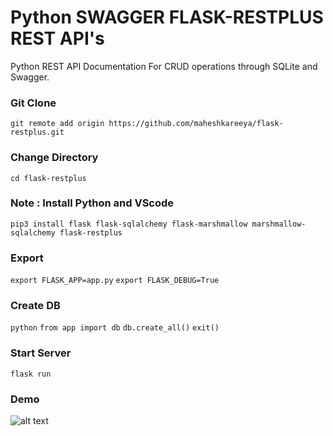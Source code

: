 # Python SWAGGER FLASK-RESTPLUS REST API's
Python REST API Documentation For CRUD operations through SQLite and Swagger.

### Git Clone 
```git remote add origin https://github.com/maheshkareeya/flask-restplus.git```

### Change Directory
```cd flask-restplus```

### Note : Install Python and VScode
```pip3 install flask flask-sqlalchemy flask-marshmallow marshmallow-sqlalchemy flask-restplus```

### Export 
```export FLASK_APP=app.py```
```export FLASK_DEBUG=True```

### Create DB 
```python```
```from app import db```
``` db.create_all() ``` 
``` exit() ``` 

### Start Server
```flask run```


### Demo

![alt text](https://user-images.githubusercontent.com/16520789/71379171-611eab00-25f0-11ea-92d8-28c7d479d475.png "Node File Explorer")

